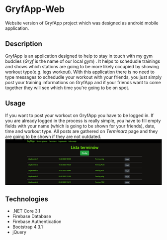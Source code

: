 # GryfApp-Web
Website version of GryfApp project which was designed as android mobile application.

## Description
GryfApp is an application designed to help to stay in touch with my gym buddies (*Gryf* is the name of our local gym) . It helps to schedudle trainings and shows which stations are going to be more likely occupied by showing workout type(e.g. legs workout). With this application there is no need to type messages to schedudle your workout with your friends, you just simply post your training informations on GryfApp and if your friends want to come together they will see which time you're going to be on spot.

## Usage
If you want to post your workout on GryfApp you have to be logged in. If you are already logged in the process is really simple, you have to fill empty fields with your name (which is going to be shown for your friends), date, time and workout type. All posts are gathered on *Terminarz* page and they are going to be shown if they are not 
outdated.
![This is an image](/page.png)

## Technologies
- .NET Core 3.1
- Firebase Database
- Firebase Authentication
- Bootstrap 4.3.1
- jQuery
